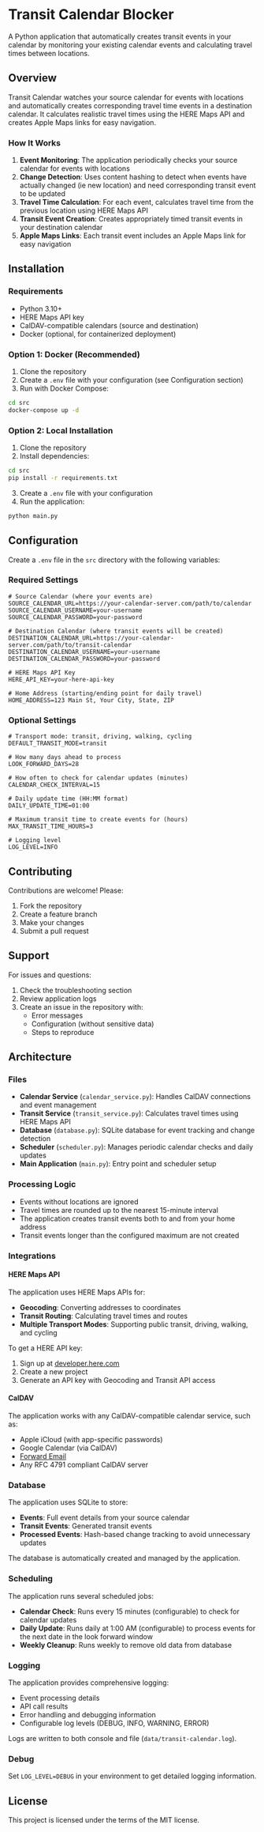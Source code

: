 # Transit Calendar Blocker

A Python application that automatically creates transit events in your calendar by monitoring your existing calendar events and calculating travel times between locations.

## Overview

Transit Calendar watches your source calendar for events with locations and automatically creates corresponding travel time events in a destination calendar. It calculates realistic travel times using the HERE Maps API and creates Apple Maps links for easy navigation.

### How It Works

1. **Event Monitoring**: The application periodically checks your source calendar for events with locations
2. **Change Detection**: Uses content hashing to detect when events have actually changed (ie new location) and need corresponding transit event to be updated
3. **Travel Time Calculation**: For each event, calculates travel time from the previous location using HERE Maps API
4. **Transit Event Creation**: Creates appropriately timed transit events in your destination calendar
5. **Apple Maps Links**: Each transit event includes an Apple Maps link for easy navigation

## Installation

### Requirements

- Python 3.10+
- HERE Maps API key
- CalDAV-compatible calendars (source and destination)
- Docker (optional, for containerized deployment)

### Option 1: Docker (Recommended)

1. Clone the repository
2. Create a `.env` file with your configuration (see Configuration section)
3. Run with Docker Compose:

```bash
cd src
docker-compose up -d
```

### Option 2: Local Installation

1. Clone the repository
2. Install dependencies:

```bash
cd src
pip install -r requirements.txt
```

3. Create a `.env` file with your configuration
4. Run the application:

```bash
python main.py
```

## Configuration

Create a `.env` file in the `src` directory with the following variables:

### Required Settings

```env
# Source Calendar (where your events are)
SOURCE_CALENDAR_URL=https://your-calendar-server.com/path/to/calendar
SOURCE_CALENDAR_USERNAME=your-username
SOURCE_CALENDAR_PASSWORD=your-password

# Destination Calendar (where transit events will be created)
DESTINATION_CALENDAR_URL=https://your-calendar-server.com/path/to/transit-calendar
DESTINATION_CALENDAR_USERNAME=your-username
DESTINATION_CALENDAR_PASSWORD=your-password

# HERE Maps API Key
HERE_API_KEY=your-here-api-key

# Home Address (starting/ending point for daily travel)
HOME_ADDRESS=123 Main St, Your City, State, ZIP
```

### Optional Settings

```env
# Transport mode: transit, driving, walking, cycling
DEFAULT_TRANSIT_MODE=transit

# How many days ahead to process
LOOK_FORWARD_DAYS=28

# How often to check for calendar updates (minutes)
CALENDAR_CHECK_INTERVAL=15

# Daily update time (HH:MM format)
DAILY_UPDATE_TIME=01:00

# Maximum transit time to create events for (hours)
MAX_TRANSIT_TIME_HOURS=3

# Logging level
LOG_LEVEL=INFO
```

## Contributing

Contributions are welcome! Please:
1. Fork the repository
2. Create a feature branch
3. Make your changes
5. Submit a pull request

## Support

For issues and questions:
1. Check the troubleshooting section
2. Review application logs
3. Create an issue in the repository with:
   - Error messages
   - Configuration (without sensitive data)
   - Steps to reproduce

## Architecture

### Files

- **Calendar Service** (`calendar_service.py`): Handles CalDAV connections and event management
- **Transit Service** (`transit_service.py`): Calculates travel times using HERE Maps API
- **Database** (`database.py`): SQLite database for event tracking and change detection
- **Scheduler** (`scheduler.py`): Manages periodic calendar checks and daily updates
- **Main Application** (`main.py`): Entry point and scheduler setup

### Processing Logic

- Events without locations are ignored
- Travel times are rounded up to the nearest 15-minute interval
- The application creates transit events both to and from your home address
- Transit events longer than the configured maximum are not created

### Integrations

#### HERE Maps API

The application uses HERE Maps APIs for:
- **Geocoding**: Converting addresses to coordinates
- **Transit Routing**: Calculating travel times and routes
- **Multiple Transport Modes**: Supporting public transit, driving, walking, and cycling

To get a HERE API key:
1. Sign up at [developer.here.com](https://developer.here.com)
2. Create a new project
3. Generate an API key with Geocoding and Transit API access

#### CalDAV

The application works with any CalDAV-compatible calendar service, such as:
- Apple iCloud (with app-specific passwords)
- Google Calendar (via CalDAV)
- [Forward Email](forwardemail.net)
- Any RFC 4791 compliant CalDAV server

### Database

The application uses SQLite to store:
- **Events**: Full event details from your source calendar
- **Transit Events**: Generated transit events
- **Processed Events**: Hash-based change tracking to avoid unnecessary updates

The database is automatically created and managed by the application.

### Scheduling

The application runs several scheduled jobs:

- **Calendar Check**: Runs every 15 minutes (configurable) to check for calendar updates
- **Daily Update**: Runs daily at 1:00 AM (configurable) to process events for the next date in the look forward window
- **Weekly Cleanup**: Runs weekly to remove old data from database

### Logging

The application provides comprehensive logging:
- Event processing details
- API call results
- Error handling and debugging information
- Configurable log levels (DEBUG, INFO, WARNING, ERROR)

Logs are written to both console and file (`data/transit-calendar.log`).

### Debug

Set `LOG_LEVEL=DEBUG` in your environment to get detailed logging information.

## License

This project is licensed under the terms of the MIT license.